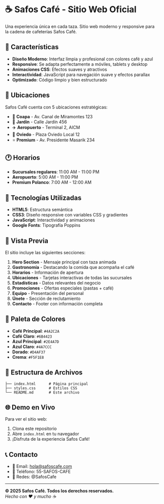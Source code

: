 # ☕ Safos Café - Sitio Web Oficial

Una experiencia única en cada taza. Sitio web moderno y responsive para la cadena de cafeterías Safos Café.

## 🎨 Características

- **Diseño Moderno**: Interfaz limpia y profesional con colores café y azul
- **Responsive**: Se adapta perfectamente a móviles, tablets y desktop
- **Animaciones CSS**: Efectos suaves y atractivos
- **Interactividad**: JavaScript para navegación suave y efectos parallax
- **Optimizado**: Código limpio y bien estructurado

## 🏢 Ubicaciones

Safos Café cuenta con 5 ubicaciones estratégicas:

- 🏢 **Coapa** - Av. Canal de Miramontes 123
- 🌿 **Jardín** - Calle Jardín 456  
- ✈️ **Aeropuerto** - Terminal 2, AICM
- 🏬 **Oviedo** - Plaza Oviedo Local 12
- ⭐ **Premium** - Av. Presidente Masarik 234

## 🕐 Horarios

- **Sucursales regulares**: 11:00 AM - 11:00 PM
- **Aeropuerto**: 5:00 AM - 11:00 PM
- **Premium Polanco**: 7:00 AM - 12:00 AM

## 🚀 Tecnologías Utilizadas

- **HTML5**: Estructura semántica
- **CSS3**: Diseño responsive con variables CSS y gradientes
- **JavaScript**: Interactividad y animaciones
- **Google Fonts**: Tipografía Poppins

## 📱 Vista Previa

El sitio incluye las siguientes secciones:

1. **Hero Section** - Mensaje principal con taza animada
2. **Gastronomía** - Destacando la comida que acompaña el café
3. **Horarios** - Información de apertura
4. **Ubicaciones** - Tarjetas interactivas de todas las sucursales
5. **Estadísticas** - Datos relevantes del negocio
6. **Promociones** - Ofertas especiales (pastas + café)
7. **Equipo** - Presentación del personal
8. **Únete** - Sección de reclutamiento
9. **Contacto** - Footer con información completa

## 🎯 Paleta de Colores

- **Café Principal**: `#4A2C2A`
- **Café Claro**: `#6B4423`
- **Azul Principal**: `#2E4A7D`
- **Azul Claro**: `#4A7CCC`
- **Dorado**: `#D4AF37`
- **Crema**: `#F5F1E8`

## 📄 Estructura de Archivos

```
├── index.html      # Página principal
├── styles.css      # Estilos CSS
└── README.md       # Este archivo
```

## 🌐 Demo en Vivo

Para ver el sitio web:

1. Clona este repositorio
2. Abre `index.html` en tu navegador
3. ¡Disfruta de la experiencia Safos Café!

## 📞 Contacto

- 📧 Email: hola@safoscafe.com
- 📱 Teléfono: 55-SAFOS-CAFE
- 💬 Redes: @SafosCafe

---

**© 2025 Safos Café. Todos los derechos reservados.**  
*Hecho con ❤️ y mucho ☕*
